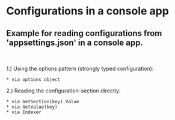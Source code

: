 # Configurations in a console app

## Example for reading configurations from 'appsettings.json' in a console app.
&nbsp;<br>

1.) Using the options pattern (strongly typed configuration):

    * via options object

2.) Reading the configuration-section directly:

    * via GetSection(key).Value
    * via GetValue(key)
    * via Indexer
